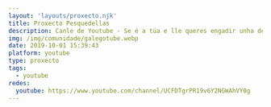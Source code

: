 ```yaml
---
layout: 'layouts/proxecto.njk'
title: Proxecto Pesquedellas
description: Canle de Youtube - Se é a túa e lle queres engadir unha descripción e etiquetas, ponte en contacto con nós.
img: /img/comunidade/galegotube.webp
date: 2019-10-01 15:39:43
platform: youtube
type: proxecto
tags:
  - youtube
redes:
  youtube: https://www.youtube.com/channel/UCFDTgrPR19v6Y2NGWAhVY0g
---
```


